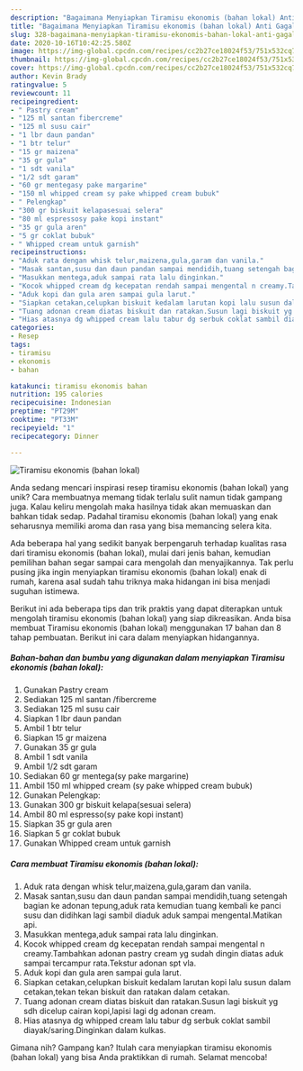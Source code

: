 ```yaml
---
description: "Bagaimana Menyiapkan Tiramisu ekonomis (bahan lokal) Anti Gagal"
title: "Bagaimana Menyiapkan Tiramisu ekonomis (bahan lokal) Anti Gagal"
slug: 328-bagaimana-menyiapkan-tiramisu-ekonomis-bahan-lokal-anti-gagal
date: 2020-10-16T10:42:25.580Z
image: https://img-global.cpcdn.com/recipes/cc2b27ce18024f53/751x532cq70/tiramisu-ekonomis-bahan-lokal-foto-resep-utama.jpg
thumbnail: https://img-global.cpcdn.com/recipes/cc2b27ce18024f53/751x532cq70/tiramisu-ekonomis-bahan-lokal-foto-resep-utama.jpg
cover: https://img-global.cpcdn.com/recipes/cc2b27ce18024f53/751x532cq70/tiramisu-ekonomis-bahan-lokal-foto-resep-utama.jpg
author: Kevin Brady
ratingvalue: 5
reviewcount: 11
recipeingredient:
- " Pastry cream"
- "125 ml santan fibercreme"
- "125 ml susu cair"
- "1 lbr daun pandan"
- "1 btr telur"
- "15 gr maizena"
- "35 gr gula"
- "1 sdt vanila"
- "1/2 sdt garam"
- "60 gr mentegasy pake margarine"
- "150 ml whipped cream sy pake whipped cream bubuk"
- " Pelengkap"
- "300 gr biskuit kelapasesuai selera"
- "80 ml espressosy pake kopi instant"
- "35 gr gula aren"
- "5 gr coklat bubuk"
- " Whipped cream untuk garnish"
recipeinstructions:
- "Aduk rata dengan whisk telur,maizena,gula,garam dan vanila."
- "Masak santan,susu dan daun pandan sampai mendidih,tuang setengah bagian ke adonan tepung,aduk rata kemudian tuang kembali ke panci susu dan didihkan lagi sambil diaduk aduk sampai mengental.Matikan api."
- "Masukkan mentega,aduk sampai rata lalu dinginkan."
- "Kocok whipped cream dg kecepatan rendah sampai mengental n creamy.Tambahkan adonan pastry cream yg sudah dingin diatas aduk sampai tercampur rata.Tekstur adonan spt vla."
- "Aduk kopi dan gula aren sampai gula larut."
- "Siapkan cetakan,celupkan biskuit kedalam larutan kopi lalu susun dalam cetakan,tekan tekan biskuit dan ratakan dalam cetakan."
- "Tuang adonan cream diatas biskuit dan ratakan.Susun lagi biskuit yg sdh dicelup cairan kopi,lapisi lagi dg adonan cream."
- "Hias atasnya dg whipped cream lalu tabur dg serbuk coklat sambil diayak/saring.Dinginkan dalam kulkas."
categories:
- Resep
tags:
- tiramisu
- ekonomis
- bahan

katakunci: tiramisu ekonomis bahan 
nutrition: 195 calories
recipecuisine: Indonesian
preptime: "PT29M"
cooktime: "PT33M"
recipeyield: "1"
recipecategory: Dinner

---
```



![Tiramisu ekonomis (bahan lokal)](https://img-global.cpcdn.com/recipes/cc2b27ce18024f53/751x532cq70/tiramisu-ekonomis-bahan-lokal-foto-resep-utama.jpg)

Anda sedang mencari inspirasi resep tiramisu ekonomis (bahan lokal) yang unik? Cara membuatnya memang tidak terlalu sulit namun tidak gampang juga. Kalau keliru mengolah maka hasilnya tidak akan memuaskan dan bahkan tidak sedap. Padahal tiramisu ekonomis (bahan lokal) yang enak seharusnya memiliki aroma dan rasa yang bisa memancing selera kita.



Ada beberapa hal yang sedikit banyak berpengaruh terhadap kualitas rasa dari tiramisu ekonomis (bahan lokal), mulai dari jenis bahan, kemudian pemilihan bahan segar sampai cara mengolah dan menyajikannya. Tak perlu pusing jika ingin menyiapkan tiramisu ekonomis (bahan lokal) enak di rumah, karena asal sudah tahu triknya maka hidangan ini bisa menjadi suguhan istimewa.


Berikut ini ada beberapa tips dan trik praktis yang dapat diterapkan untuk mengolah tiramisu ekonomis (bahan lokal) yang siap dikreasikan. Anda bisa membuat Tiramisu ekonomis (bahan lokal) menggunakan 17 bahan dan 8 tahap pembuatan. Berikut ini cara dalam menyiapkan hidangannya.

<!--inarticleads1-->

##### Bahan-bahan dan bumbu yang digunakan dalam menyiapkan Tiramisu ekonomis (bahan lokal):

1. Gunakan  Pastry cream
1. Sediakan 125 ml santan /fibercreme
1. Sediakan 125 ml susu cair
1. Siapkan 1 lbr daun pandan
1. Ambil 1 btr telur
1. Siapkan 15 gr maizena
1. Gunakan 35 gr gula
1. Ambil 1 sdt vanila
1. Ambil 1/2 sdt garam
1. Sediakan 60 gr mentega(sy pake margarine)
1. Ambil 150 ml whipped cream (sy pake whipped cream bubuk)
1. Gunakan  Pelengkap:
1. Gunakan 300 gr biskuit kelapa(sesuai selera)
1. Ambil 80 ml espresso(sy pake kopi instant)
1. Siapkan 35 gr gula aren
1. Siapkan 5 gr coklat bubuk
1. Gunakan  Whipped cream untuk garnish




<!--inarticleads2-->

##### Cara membuat Tiramisu ekonomis (bahan lokal):

1. Aduk rata dengan whisk telur,maizena,gula,garam dan vanila.
1. Masak santan,susu dan daun pandan sampai mendidih,tuang setengah bagian ke adonan tepung,aduk rata kemudian tuang kembali ke panci susu dan didihkan lagi sambil diaduk aduk sampai mengental.Matikan api.
1. Masukkan mentega,aduk sampai rata lalu dinginkan.
1. Kocok whipped cream dg kecepatan rendah sampai mengental n creamy.Tambahkan adonan pastry cream yg sudah dingin diatas aduk sampai tercampur rata.Tekstur adonan spt vla.
1. Aduk kopi dan gula aren sampai gula larut.
1. Siapkan cetakan,celupkan biskuit kedalam larutan kopi lalu susun dalam cetakan,tekan tekan biskuit dan ratakan dalam cetakan.
1. Tuang adonan cream diatas biskuit dan ratakan.Susun lagi biskuit yg sdh dicelup cairan kopi,lapisi lagi dg adonan cream.
1. Hias atasnya dg whipped cream lalu tabur dg serbuk coklat sambil diayak/saring.Dinginkan dalam kulkas.




Gimana nih? Gampang kan? Itulah cara menyiapkan tiramisu ekonomis (bahan lokal) yang bisa Anda praktikkan di rumah. Selamat mencoba!
